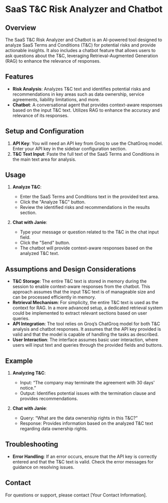 # SaaS T&C Risk Analyzer and Chatbot

## Overview

The SaaS T&C Risk Analyzer and Chatbot is an AI-powered tool designed to analyze SaaS Terms and Conditions (T&C) for potential risks and provide actionable insights. It also includes a chatbot feature that allows users to ask questions about the T&C, leveraging Retrieval-Augmented Generation (RAG) to enhance the relevance of responses.

## Features

- **Risk Analysis**: Analyzes T&C text and identifies potential risks and recommendations in key areas such as data ownership, service agreements, liability limitations, and more.
- **Chatbot**: A conversational agent that provides context-aware responses based on the input T&C text. Utilizes RAG to enhance the accuracy and relevance of its responses.

## Setup and Configuration

1. **API Key**: You will need an API key from Groq to use the ChatGroq model. Enter your API key in the sidebar configuration section.
2. **T&C Text Input**: Paste the full text of the SaaS Terms and Conditions in the main text area for analysis.

## Usage

1. **Analyze T&C**:
   - Enter the SaaS Terms and Conditions text in the provided text area.
   - Click the "Analyze T&C" button.
   - Review the identified risks and recommendations in the results section.

2. **Chat with Janie**:
   - Type your message or question related to the T&C in the chat input field.
   - Click the "Send" button.
   - The chatbot will provide context-aware responses based on the analyzed T&C text.

## Assumptions and Design Considerations

- **T&C Storage**: The entire T&C text is stored in memory during the session to enable context-aware responses from the chatbot. This approach assumes that the input T&C text is of manageable size and can be processed efficiently in memory.
- **Retrieval Mechanism**: For simplicity, the entire T&C text is used as the context for RAG. In a more advanced setup, a dedicated retrieval system could be implemented to extract relevant sections based on user queries.
- **API Integration**: The tool relies on Groq’s ChatGroq model for both T&C analysis and chatbot responses. It assumes that the API key provided is valid and that the model is capable of handling the tasks as described.
- **User Interaction**: The interface assumes basic user interaction, where users will input text and queries through the provided fields and buttons.

## Example

1. **Analyzing T&C**:
   - Input: “The company may terminate the agreement with 30 days' notice.”
   - Output: Identifies potential issues with the termination clause and provides recommendations.

2. **Chat with Janie**:
   - Query: “What are the data ownership rights in this T&C?”
   - Response: Provides information based on the analyzed T&C text regarding data ownership rights.

## Troubleshooting

- **Error Handling**: If an error occurs, ensure that the API key is correctly entered and that the T&C text is valid. Check the error messages for guidance on resolving issues.

## Contact

For questions or support, please contact [Your Contact Information].
